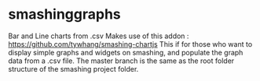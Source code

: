 # smashinggraphs
Bar and Line charts from .csv
Makes use of this addon : https://github.com/tywhang/smashing-chartjs
This if for those who want to display simple graphs and widgets on smashing, and populate the graph data from a .csv file.
The master branch is the same as the root folder structure of the smashing project folder.
